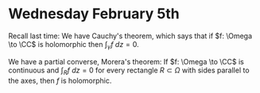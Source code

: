 # Wednesday February 5th

Recall last time:
We have Cauchy's theorem, which says that if $f: \Omega \to \CC$ is holomorphic then $\int_\gamma f~dz = 0$.

We have a partial converse, Morera's theorem: If $f: \Omega \to \CC$ is continuous and $\int_R f~dz = 0$ for every rectangle $R\subset \Omega$ with sides parallel to the axes, then $f$ is holomorphic.
